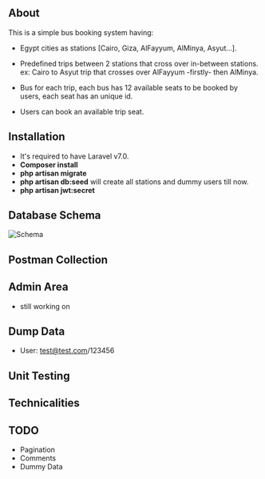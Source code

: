 ## About

This is a simple bus booking system having:
- Egypt cities as stations [Cairo, Giza, AlFayyum, AlMinya, Asyut...].

- Predefined trips between 2 stations that cross over in-between stations.
ex: Cairo to Asyut trip that crosses over AlFayyum -firstly- then AlMinya.

- Bus for each trip, each bus has 12 available seats to be booked by users, each seat has an
unique id.

- Users can book an available trip seat.

## Installation
- It's required to have Laravel v7.0.
- **Composer install**
- **php artisan migrate**
- **php artisan db:seed**
will create all stations and dummy users till now.
- **php artisan jwt:secret**

## Database Schema
![Schema](link-to-image)

## Postman Collection

## Admin Area
- still working on

## Dump Data
- User: test@test.com/123456


## Unit Testing

## Technicalities

## TODO

- Pagination
- Comments
- Dummy Data


